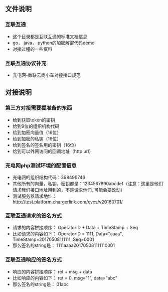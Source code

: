 ## 文件说明

### 互联互通

- 这个目录都是互联互通的标准文档信息
- go， java， python的加密解密代码demo
- 对接过程的一些资料

### 互联互通协议补充

- 充电网-数联云商小车对接接口规范


## 对接说明

### 第三方对接需要提准备的东西
- 给到获取token的密钥
- 给到9位的组织机构代码
- 给到加密向量值（16位）
- 给到加密的私钥（16位）
- 给到签名的签名用的密钥（16位）
- 给到可以外网访问的回调地址（http url）

### 充电网php测试环境的配置信息
- 充电网的组织结构代码：398496746
- 其他所有的向量，私钥，密钥都是：1234567890abcdef（注意：这里是他们请求我们接口地址用到的，不是请求他们, 可能会要改动）
- 测试服务器请求地址：http://test.platform.chargerlink.com/evcs/v20160701/

### 互联互通请求的签名方式
- 请求的内容拼接顺序： OperatorID + Data + TimeStamp + Seq
- 比如请求的内容如下： OperatorID = 1111,  Data="aaaa", TimeStamp=20170508111111, Seq=0001
- 那么签名的string是： 1111aaaa201705081111110001

### 互联互通响应的签名方式
- 响应的内容拼接顺序： ret + msg + data 
- 比如响应的内容如下： ret = 0,  msg="1", data="abc" 
- 那么签名的string是： 01abc  
